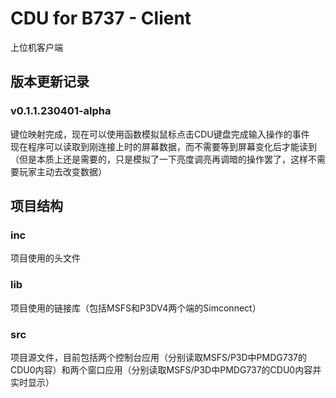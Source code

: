 # CDU for B737 - Client
上位机客户端

## 版本更新记录
### v0.1.1.230401-alpha
键位映射完成，现在可以使用函数模拟鼠标点击CDU键盘完成输入操作的事件  
现在程序可以读取到刚连接上时的屏幕数据，而不需要等到屏幕变化后才能读到（但是本质上还是需要的，只是模拟了一下亮度调亮再调暗的操作罢了，这样不需要玩家主动去改变数据）

## 项目结构

### inc
项目使用的头文件
### lib
项目使用的链接库（包括MSFS和P3DV4两个端的Simconnect）
### src
项目源文件，目前包括两个控制台应用（分别读取MSFS/P3D中PMDG737的CDU0内容）和两个窗口应用（分别读取MSFS/P3D中PMDG737的CDU0内容并实时显示）
